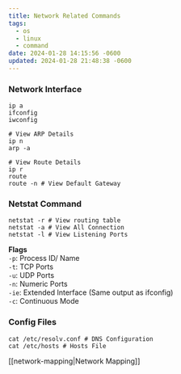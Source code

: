 ```yaml
---
title: Network Related Commands
tags:
  - os
  - linux
  - command
date: 2024-01-28 14:15:56 -0600
updated: 2024-01-28 21:48:38 -0600
---
```


### Network Interface

````shell
ip a
ifconfig
iwconfig

# View ARP Details
ip n
arp -a

# View Route Details
ip r
route
route -n # View Default Gateway
````

### Netstat Command

````shell
netstat -r # View routing table
netstat -a # View All Connection
netstat -l # View Listening Ports
````

**Flags**  
`-p`: Process ID/ Name  
`-t`: TCP Ports  
`-u`: UDP Ports  
`-n`: Numeric Ports  
`-ie`: Extended Interface (Same output as ifconfig)  
`-c`: Continuous Mode

### Config Files

````shell
cat /etc/resolv.conf # DNS Configuration
cat /etc/hosts # Hosts File
````

[[network-mapping|Network Mapping]]
